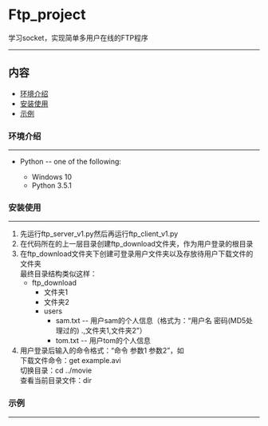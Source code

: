 # Ftp_project
学习socket，实现简单多用户在线的FTP程序
***
## 内容
* [环境介绍](#环境介绍)
* [安装使用](#安装使用)
* [示例](#示例)

### 环境介绍
-----------
* Python -- one of the following:

  - Windows 10
  - Python 3.5.1
  
### 安装使用
-----------
1. 先运行ftp_server_v1.py然后再运行ftp_client_v1.py
2. 在代码所在的上一层目录创建ftp_download文件夹，作为用户登录的根目录
3. 在ftp_download文件夹下创建可登录用户文件夹以及存放待用户下载文件的文件夹<br>
   最终目录结构类似这样：
   * ftp_download
   	 - 文件夹1
	 - 文件夹2
	 - users
	   - sam.txt -- 用户sam的个人信息（格式为：“用户名   密码(MD5处理过的)   .,文件夹1,文件夹2”）
	   - tom.txt -- 用户tom的个人信息
4. 用户登录后输入的命令格式：“命令  参数1 参数2”，如<br>
   下载文件命令：get  example.avi<br>
   切换目录：cd ../movie<br>
   查看当前目录文件：dir
   
### 示例
-----------



